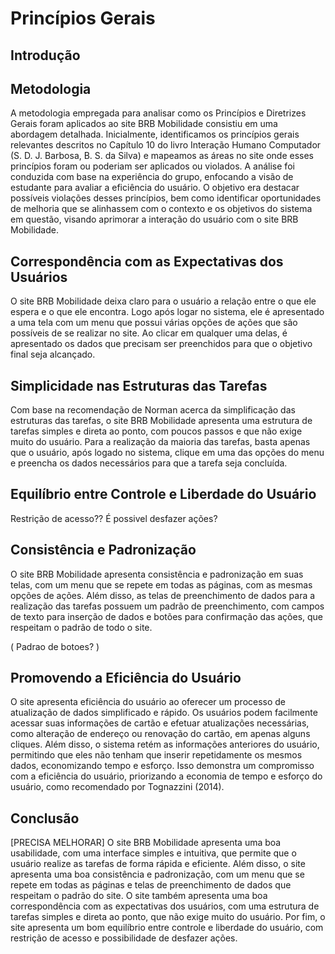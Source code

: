 # Princípios Gerais

## Introdução


## Metodologia

A metodologia empregada para analisar como os Princípios e Diretrizes Gerais foram aplicados ao site BRB Mobilidade consistiu em uma abordagem detalhada. Inicialmente, identificamos os princípios gerais relevantes descritos no Capítulo 10 do livro Interação Humano Computador (S. D. J. Barbosa, B. S. da Silva) e mapeamos as áreas no site onde esses princípios foram ou poderiam ser aplicados ou violados. A análise foi conduzida com base na experiência do grupo, enfocando a visão de estudante para avaliar a eficiência do usuário. O objetivo era destacar possíveis violações desses princípios, bem como identificar oportunidades de melhoria que se alinhassem com o contexto e os objetivos do sistema em questão, visando aprimorar a interação do usuário com o site BRB Mobilidade.


## Correspondência com as Expectativas dos Usuários

O site BRB Mobilidade deixa claro para o usuário a relação entre o que ele espera e o que ele encontra. Logo após logar no sistema, ele é apresentado a uma tela com um menu que possui várias opções de ações que são possíveis de se realizar no site. Ao clicar em qualquer uma delas, é apresentado os dados que precisam ser preenchidos para que o objetivo final seja alcançado.


## Simplicidade nas Estruturas das Tarefas

Com base na recomendação de Norman acerca da simplificação das estruturas das tarefas, o site BRB Mobilidade apresenta uma estrutura de tarefas simples e direta ao ponto, com poucos passos e que não exige muito do usuário. Para a realização da maioria das tarefas, basta apenas que o usuário, após logado no sistema, clique em uma das opções do menu e preencha os dados necessários para que a tarefa seja concluída.


## Equilíbrio entre Controle e Liberdade do Usuário

Restrição de acesso?? É possivel desfazer ações? 


## Consistência e Padronização

O site BRB Mobilidade apresenta consistência e padronização em suas telas, com um menu que se repete em todas as páginas, com as mesmas opções de ações. Além disso, as telas de preenchimento de dados para a realização das tarefas possuem um padrão de preenchimento, com campos de texto para inserção de dados e botões para confirmação das ações, que respeitam o padrão de todo o site.

( Padrao de botoes? )

## Promovendo a Eficiência do Usuário

O site apresenta eficiência do usuário ao oferecer um processo de atualização de dados simplificado e rápido. Os usuários podem facilmente acessar suas informações de cartão e efetuar atualizações necessárias, como alteração de endereço ou renovação do cartão, em apenas alguns cliques. Além disso, o sistema retém as informações anteriores do usuário, permitindo que eles não tenham que inserir repetidamente os mesmos dados, economizando tempo e esforço. Isso demonstra um compromisso com a eficiência do usuário, priorizando a economia de tempo e esforço do usuário, como recomendado por Tognazzini (2014).


## Conclusão

[PRECISA MELHORAR] O site BRB Mobilidade apresenta uma boa usabilidade, com uma interface simples e intuitiva, que permite que o usuário realize as tarefas de forma rápida e eficiente. Além disso, o site apresenta uma boa consistência e padronização, com um menu que se repete em todas as páginas e telas de preenchimento de dados que respeitam o padrão do site. O site também apresenta uma boa correspondência com as expectativas dos usuários, com uma estrutura de tarefas simples e direta ao ponto, que não exige muito do usuário. Por fim, o site apresenta um bom equilíbrio entre controle e liberdade do usuário, com restrição de acesso e possibilidade de desfazer ações.
